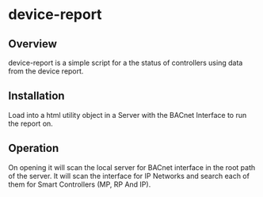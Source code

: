 # device-report

## Overview

device-report is a simple script for a the status of controllers using data from the device report.

## Installation

Load into a html utility object in a Server with the BACnet Interface to run the report on. 

## Operation

On opening it will scan the local server for BACnet interface in the root path of the server. 
It will scan the interface for IP Networks and search each of them for Smart Controllers (MP, RP And IP). 
 



